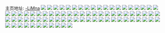 主页地址: [-LiMna](https://weibo.com/u/7349599051) 
![](https://wx4.sinaimg.cn/mw2000/0081oasbly1h9l48np11mj32c0340qv6.jpg) 
![](https://wx4.sinaimg.cn/mw2000/0081oasbly1h9l48odmbwj32c1340kjl.jpg) 
![](https://wx4.sinaimg.cn/mw2000/0081oasbly1h9l48mghuaj32c034wx6r.jpg) 
![](https://wx4.sinaimg.cn/mw2000/0081oasbly1h9l4ezdtl6j32c034rqv9.jpg) 
![](https://wx4.sinaimg.cn/mw2000/0081oasbly1h9is0fzl44j31400u0k1s.jpg) 
![](https://wx4.sinaimg.cn/mw2000/0081oasbgy1h904wt7d2mj30u014044d.jpg) 
![](https://wx4.sinaimg.cn/mw2000/0081oasbgy1h904wts5jaj30u0140dui.jpg) 
![](https://wx4.sinaimg.cn/mw2000/0081oasbgy1h6skzl2j12j30u010yqbu.jpg) 
![](https://wx4.sinaimg.cn/mw2000/0081oasbgy1h6skzngk6gj30u0140aq3.jpg) 
![](https://wx4.sinaimg.cn/mw2000/0081oasbgy1h6skzj5rs8j30u0140qeb.jpg) 
![](https://wx4.sinaimg.cn/mw2000/0081oasbgy1h6skzooj5hj31400u0jvt.jpg) 
![](https://wx4.sinaimg.cn/mw2000/0081oasbgy1h6skzpxz8vj31400u0wic.jpg) 
![](https://wx4.sinaimg.cn/mw2000/0081oasbgy1h6q692pr15j31sc2dskjn.jpg) 
![](https://wx4.sinaimg.cn/mw2000/0081oasbgy1h6q6947oj9j32c03407wi.jpg) 
![](https://wx4.sinaimg.cn/mw2000/0081oasbgy1h6q695axirj31s135snpd.jpg) 
![](https://wx4.sinaimg.cn/mw2000/0081oasbgy1gzdh1wbjs9j30qo0zkk2g.jpg) 
![](https://wx4.sinaimg.cn/mw2000/0081oasbgy1gymllw0rlcj30qo0zkwmi.jpg) 
![](https://wx4.sinaimg.cn/mw2000/0081oasbgy1gymlfogvz2j30qo0zkqa6.jpg) 
![](https://wx4.sinaimg.cn/mw2000/0081oasbgy1gyi7qvc40kj30qo0zk45z.jpg) 
![](https://wx4.sinaimg.cn/mw2000/0081oasbgy1gwjjm2jx9bj30u01407a3.jpg) 
![](https://wx4.sinaimg.cn/mw2000/0081oasbgy1gwjjmf9vh1j30u014079a.jpg) 
![](https://wx4.sinaimg.cn/mw2000/0081oasbgy1gwjjn0hf2zj30qo0yqdkx.jpg) 
![](https://wx4.sinaimg.cn/mw2000/0081oasbgy1gw2bwcsc8vj30qo0f0t9m.jpg) 
![](https://wx4.sinaimg.cn/mw2000/0081oasbgy1gv70kg1sq1j60u0140tgh02.jpg) 
![](https://wx4.sinaimg.cn/mw2000/0081oasbgy1guonuwsvekj62tc240x6q02.jpg) 
![](https://wx4.sinaimg.cn/mw2000/0081oasbgy1gu8bw6j8bwj60u01404cc02.jpg) 
![](https://wx4.sinaimg.cn/mw2000/0081oasbgy1gtlahxm5r2j30u0140ans.jpg) 
![](https://wx4.sinaimg.cn/mw2000/0081oasbgy1gtlahy1oobj312o0u00yp.jpg) 
![](https://wx4.sinaimg.cn/mw2000/0081oasbgy1gtlahycwmij30u015q7ah.jpg) 
![](https://wx4.sinaimg.cn/mw2000/0081oasbgy1gtlahys60tj318w0u047e.jpg) 
![](https://wx4.sinaimg.cn/mw2000/0081oasbgy1gtlahzco3pj318w0u0kbv.jpg) 
![](https://wx4.sinaimg.cn/mw2000/0081oasbgy1gtlahzq7zcj318w0u0wm7.jpg) 
![](https://wx4.sinaimg.cn/mw2000/0081oasbgy1gswzdxohduj30u0140gvs.jpg) 
![](https://wx4.sinaimg.cn/mw2000/0081oasbgy1gs8q7as3caj30sh140h50.jpg) 
![](https://wx4.sinaimg.cn/mw2000/0081oasbgy1gs8q7bqohqj30u0100kc0.jpg) 
![](https://wx4.sinaimg.cn/mw2000/0081oasbgy1gs8q7os93ej318w0pbe0h.jpg) 
![](https://wx4.sinaimg.cn/mw2000/0081oasbgy1gs8q7pp8ozj30u0194b29.jpg) 
![](https://wx4.sinaimg.cn/mw2000/0081oasbgy1gs8q7w62y2j32c0340b2e.jpg) 
![](https://wx4.sinaimg.cn/mw2000/0081oasbgy1gs8q7qc2blj618w0rnwvm02.jpg) 
![](https://wx4.sinaimg.cn/mw2000/0081oasbgy1gs8q7rmbyej32402tcnpd.jpg) 
![](https://wx4.sinaimg.cn/mw2000/0081oasbgy1gs8q9vy0uoj618w0u0tz602.jpg) 
![](https://wx4.sinaimg.cn/mw2000/0081oasbgy1gs8q7sjq9jj318w0u04qi.jpg) 
![](https://wx4.sinaimg.cn/mw2000/0081oasbgy1gs7o5i3bfcj618w0u0k5002.jpg) 
![](https://wx4.sinaimg.cn/mw2000/0081oasbgy1grupvdjhypj324u2ugu10.jpg) 
![](https://wx4.sinaimg.cn/mw2000/0081oasbgy1grupvic9wmj335s23ue83.jpg) 
![](https://wx4.sinaimg.cn/mw2000/0081oasbgy1grupvkzohtj32402tcx6p.jpg) 
![](https://wx4.sinaimg.cn/mw2000/0081oasbgy1gq46phtk93j30u0140aq4.jpg) 
![](https://wx4.sinaimg.cn/mw2000/0081oasbgy1gq46pj5mzyj30u0140aj7.jpg) 
![](https://wx4.sinaimg.cn/mw2000/0081oasbgy1gq46pk5n6nj30u0140gya.jpg) 
![](https://wx4.sinaimg.cn/mw2000/0081oasbgy1gpzqyp3ebej32tc240b2a.jpg) 
![](https://wx4.sinaimg.cn/mw2000/0081oasbly1gopne6bc6hj30u01t016o.jpg) 
![](https://wx4.sinaimg.cn/mw2000/0081oasbly1gopne7ahf8j30j60j63zp.jpg) 
![](https://wx4.sinaimg.cn/mw2000/0081oasbly1gon9ahvjs7j30u0140tjg.jpg) 
![](https://wx4.sinaimg.cn/mw2000/0081oasbly1gkaxueaubij30u01407bp.jpg) 
![](https://wx4.sinaimg.cn/mw2000/0081oasbly1gkaxugbti0j30u0140tcw.jpg) 
![](https://wx4.sinaimg.cn/mw2000/0081oasbly1gkaxum2seyj31400u0tgj.jpg) 
![](https://wx4.sinaimg.cn/mw2000/0081oasbly1gkaxum2seyj31400u0tgj.jpg) 
![](https://wx4.sinaimg.cn/mw2000/0081oasbly1gkaxvcrlmzj31400u04b5.jpg) 
![](https://wx4.sinaimg.cn/mw2000/0081oasbly1gjx8c6nqijj30u046uh0d.jpg) 
![](https://wx4.sinaimg.cn/mw2000/0081oasbly1gjx8c9m8sqj30yy0u0ah8.jpg) 
![](https://wx4.sinaimg.cn/mw2000/0081oasbly1gjx8cbrpmdj30u010un1m.jpg) 
![](https://wx4.sinaimg.cn/mw2000/0081oasbly1gj6t0f6m35j30u01401kx.jpg) 
![](https://wx4.sinaimg.cn/mw2000/0081oasbly1gj6t0be74sj32dc35skjq.jpg) 
![](https://wx4.sinaimg.cn/mw2000/0081oasbly1gj6t0eheicj32402tc4qs.jpg) 
![](https://wx4.sinaimg.cn/mw2000/0081oasbly1gj6t0cxf3wj32402tcqv7.jpg) 
![](https://wx4.sinaimg.cn/mw2000/0081oasbly1gi4cnj9pnhj30u0140kir.jpg) 
![](https://wx4.sinaimg.cn/mw2000/0081oasbly1gi4cnkdrg9j31s02dce82.jpg) 
![](https://wx4.sinaimg.cn/mw2000/0081oasbly1gi4cnmzwcaj32402tcu0z.jpg) 
![](https://wx4.sinaimg.cn/mw2000/0081oasbly1gi4cnqlewij32yo3y8npi.jpg) 
![](https://wx4.sinaimg.cn/mw2000/0081oasbly1gi4cnumca4j32yo3y8x6u.jpg) 
![](https://wx4.sinaimg.cn/mw2000/0081oasbly1ghodpmdpr9j31400u074z.jpg) 
![](https://wx4.sinaimg.cn/mw2000/0081oasbgy1ghhdvwoe39j30u014076m.jpg) 
![](https://wx4.sinaimg.cn/mw2000/0081oasbgy1ghhdvxfuwnj30u0140tb5.jpg) 
![](https://wx4.sinaimg.cn/mw2000/0081oasbgy1ghhdvye2poj30u0140ado.jpg) 
![](https://wx4.sinaimg.cn/mw2000/0081oasbgy1ghhdvzme59j31400u0n2o.jpg) 
![](https://wx4.sinaimg.cn/mw2000/0081oasbgy1ghhdw0agzzj30u0140tej.jpg) 
![](https://wx4.sinaimg.cn/mw2000/0081oasbgy1ghhdw0zzwzj30u0140n0l.jpg) 
![](https://wx4.sinaimg.cn/mw2000/0081oasbgy1ghhdw2s3d2j30u0140aeo.jpg) 
![](https://wx4.sinaimg.cn/mw2000/0081oasbgy1ghhdw3g6z1j31400u0gps.jpg) 
![](https://wx4.sinaimg.cn/mw2000/0081oasbgy1ghhdw50tnyj31400u07e8.jpg) 
